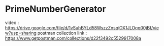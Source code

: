 ﻿# PrimeNumberGenerator

video : https://drive.google.com/file/d/1vSuhBYLd58WszzZnsqiOX1JLOqp00jBf/view?usp=sharing
postman collection link : https://www.getpostman.com/collections/d22f3492c5529917008a
